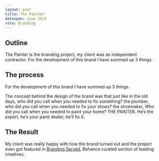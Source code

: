 ```yaml
---
layout: post
title: The Painter
datespan: June 2014
role: Branding
---
```


## Outline

The Painter is the branding project, my client was an independent contractor.
For the development of this brand I have summed up 3 things.

## The process

For the development of this brand I have summed up 3 things.

The concept behind the design of the brand was that just like in the old days, who did you call when you needed to fix something? the plumber, who did you call when you needed to fix your shoes? the shoemaker, Who did you call when you needed to paint your home? THE PAINTER. He’s the expert, he’s your paint dealer, he’ll fix it.

## The Result

My client was really happy with how the brand turned out and the project even got featured in [Branding Served](http://www.brandingserved.com/gallery/17927415/THE-PAINTER), Behance curated section of leading creatives. 
